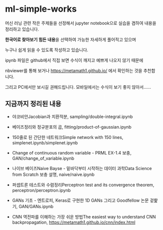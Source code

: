 # ml-simple-works

머신 러닝 관련 작은 주제들을 선정해서 jupyter notebook으로 실습을 겸하여 내용을 정리하고 있습니다.

**한국어로 찾아보기 힘든 내용**을 선택하여 가능한 자세하게 풀어적고 있으며 

누구나 쉽게 읽을 수 있도록 작성하고 있습니다.

ipynb 파일은 github에서 직접 보면 수식이 깨지고 예쁘게 나오지 않기 때문에

nbviewer를 통해 보거나 https://metamath1.github.io/ 에서 확인하는 것을 추천합니다.

그리고 PC에서만 보시길 권해드립니다. 모바일에서는 수식이 보기 좋지 않아서......


## 지금까지 정리된 내용
- 야코비안Jacobian과 치환적분, sampling/double-integral.ipynb

- 베이즈정리와 정규분포의 곱, fitting/product-of-gaussian.ipynb

- 150줄로 된 간단한 네트워크Simple network with 150 lines, simplenet.ipynb/simplenet.ipynb

- Change of continuous random variable - PRML EX-1.4 보충, GAN/change_of_variable.ipynb

- 나이브 베이즈Naive Bayse - 밑바닥부터 시작하는 데이터 과학Data Science from Scratch 보충 설명, naive/naive.ipynb

- 퍼셉트론 테스트와 수렴정리Perceptron test and its convergence theorem, perceptron/perceptron.ipynb

- GANs 기초 - 엔트로피, Keras로 구현한 1D GANs 그리고 Goodfellow 논문 겉핥기, GAN/GANs.ipynb

- CNN 역전파를 이해하는 가장 쉬운 방법The easiest way to understand CNN backpropagation, https://metamath1.github.io/cnn/index.html
